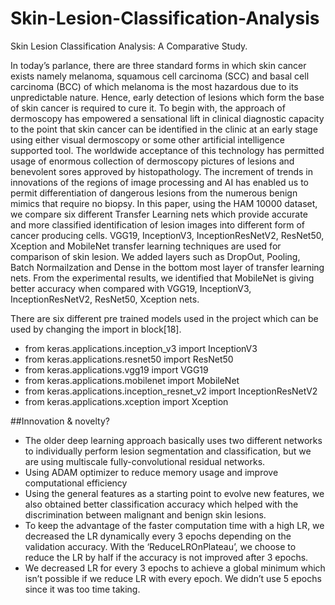 # Skin-Lesion-Classification-Analysis
 Skin Lesion Classification Analysis: A Comparative Study.<br>
 
 In today’s parlance, there are three standard forms in which skin cancer exists namely
melanoma, squamous cell carcinoma (SCC) and basal cell carcinoma (BCC) of which
melanoma is the most hazardous due to its unpredictable nature. Hence, early detection of
lesions which form the base of skin cancer is required to cure it. To begin with, the approach
of dermoscopy has empowered a sensational lift in clinical diagnostic capacity to the point that
skin cancer can be identified in the clinic at an early stage using either visual dermoscopy or
some other artificial intelligence supported tool. The worldwide acceptance of this technology
has permitted usage of enormous collection of dermoscopy pictures of lesions and benevolent
sores approved by histopathology. The increment of trends in innovations of the regions of
image processing and AI has enabled us to permit differentiation of dangerous lesions from the
numerous benign mimics that require no biopsy. In this paper, using the HAM 10000 dataset,
we compare six different Transfer Learning nets which provide accurate and more classified
identification of lesion images into different form of cancer producing cells. VGG19,
InceptionV3, InceptionResNetV2, ResNet50, Xception and MobileNet transfer learning
techniques are used for comparison of skin lesion. We added layers such as DropOut, Pooling,
Batch Normailzation and Dense in the bottom most layer of transfer learning nets. From the
experimental results, we identified that MobileNet is giving better accuracy when compared
with VGG19, InceptionV3, InceptionResNetV2, ResNet50, Xception nets. 

 There are six different pre trained models used in the project which can be used by changing the import in block[18].<br>
* from keras.applications.inception_v3 import InceptionV3
* from keras.applications.resnet50 import ResNet50
* from keras.applications.vgg19 import VGG19
* from keras.applications.mobilenet import MobileNet
* from keras.applications.inception_resnet_v2 import InceptionResNetV2
* from keras.applications.xception import Xception

##Innovation & novelty?
- The older deep learning approach basically uses two different networks to
individually perform lesion segmentation and classification, but we are using multiscale fully-convolutional residual networks.
- Using ADAM optimizer to reduce memory usage and improve computational
efficiency
- Using the general features as a starting point to evolve new features, we also obtained
better classification accuracy which helped with the discrimination between malignant
and benign skin lesions.
- To keep the advantage of the faster computation time with a high LR, we decreased
the LR dynamically every 3 epochs depending on the validation accuracy. With the
‘ReduceLROnPlateau’, we choose to reduce the LR by half if the accuracy is not
improved after 3 epochs. 
- We decreased LR for every 3 epochs to achieve a global minimum which
isn’t possible if we reduce LR with every epoch. We didn’t use 5 epochs
since it was too time taking. 
